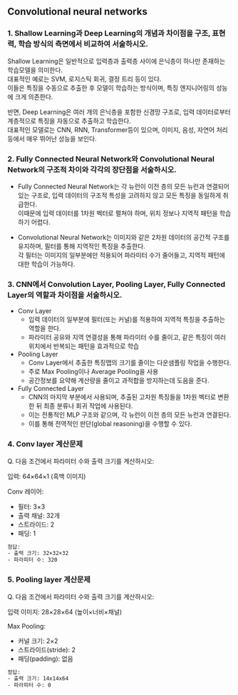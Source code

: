 ## Convolutional neural networks

### 1. Shallow Learning과 Deep Learning의 개념과 차이점을 구조, 표현력, 학습 방식의 측면에서 비교하여 서술하시오.

Shallow Learning은 일반적으로 입력층과 출력층 사이에 은닉층이 하나만 존재하는 학습모델을 의미한다.\
대표적인 예로는 SVM, 로지스틱 회귀, 결정 트리 등이 있다.\
이들은 특징을 수동으로 추출한 후 모델이 학습하는 방식이며, 특징 엔지니어링의 성능에 크게 의존한다.

반면, Deep Learning은 여러 개의 은닉층을 포함한 신경망 구조로, 입력 데이터로부터 계층적으로 특징을 자동으로 추출하고 학습한다.\
대표적인 모델로는 CNN, RNN, Transformer등이 있으며, 이미지, 음성, 자연어 처리 등에서 매우 뛰어난 성능을 보인다.

### 2. Fully Connected Neural Network와 Convolutional Neural Network의 구조적 차이와 각각의 장단점을 서술하시오.

- Fully Connected Neural Network는 각 뉴런이 이전 층의 모든 뉴런과 연결되어 있는 구조로, 입력 데이터의 구조적 특성을 고려하지 않고 모든 특징을 동일하게 취급한다.\
 이때문에 입력 데이터를 1차원 벡터로 펼쳐야 하며, 위치 정보나 지역적 패턴을 학습하기 어렵다.

- Convolutional Neural Network는 이미지와 같은 2차원 데이터의 공간적 구조를 유지하며, 필터를 통해 지역적인 특징을 추출한다.\
각 필터는 이미지의 일부분에만 적용되어 파라미터 수가 줄어들고, 지역적 패턴에 대한 학습이 가능하다.

### 3. CNN에서 Convolution Layer, Pooling Layer, Fully Connected Layer의 역할과 차이점을 서술하시오.

- Conv Layer
  - 입력 데이터의 일부분에 필터(또는 커널)를 적용하여 지역적 특징을 추출하는 역할을 한다.
  - 파라미터 공유와 지역 연결성을 통해 파라미터 수를 줄이고, 같은 특징이 여러 위치에서 반복되는 패턴을 효과적으로 학습
- Pooling Layer
  - Conv Layer에서 추출한 특징맵의 크기를 줄이는 다운샘플링 작업을 수행한다.
  - 주로 Max Pooling이나 Average Pooling을 사용
  - 공간정보를 요약해 계산량을 줄이고 과적합을 방지하는데 도음을 준다.
- Fully Connected Layer
  - CNN의 마지막 부분에서 사용되며, 추출된 고차원 특징들을 1차원 벡터로 변환한 뒤 최종 분류나 회귀 작업에 사용된다.
  - 이는 전통적인 MLP 구조와 같으며, 각 뉴런이 이전 층의 모든 뉴런과 연결된다.
  - 이를 통해 전역적인 판단(global reasoning)을 수행할 수 있다.

### 4. Conv layer 계산문제

Q. 다음 조건에서 파라미터 수와 출력 크기를 계산하시오:

입력: 64×64×1 (흑백 이미지)

Conv 레이어:
- 필터: 3×3
- 출력 채널: 32개
- 스트라이드: 2
- 패딩: 1

```txt
정답:
- 출력 크기: 32×32×32
- 파라피터 수: 320
```

### 5. Pooling layer 계산문제

Q. 다음 조건에서 파라미터 수와 출력 크기를 계산하시오:

입력 이미지: 28×28×64 (높이×너비×채널)

Max Pooling:
- 커널 크기: 2×2
- 스트라이드(stride): 2
- 패딩(padding): 없음

```txt
정답:
- 출력 크기: 14x14x64
- 파라피터 수: 0
```
